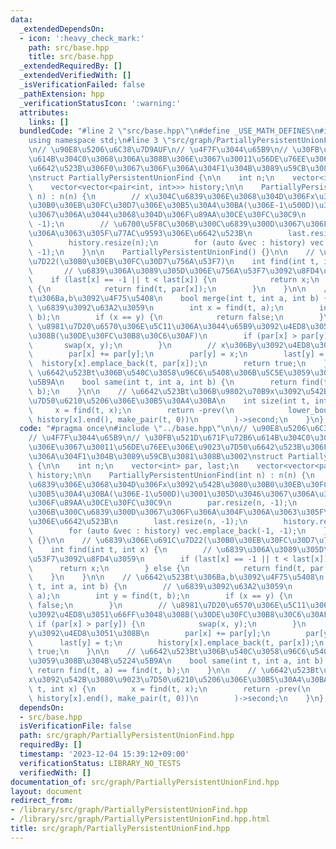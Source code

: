 ```yaml
---
data:
  _extendedDependsOn:
  - icon: ':heavy_check_mark:'
    path: src/base.hpp
    title: src/base.hpp
  _extendedRequiredBy: []
  _extendedVerifiedWith: []
  _isVerificationFailed: false
  _pathExtension: hpp
  _verificationStatusIcon: ':warning:'
  attributes:
    links: []
  bundledCode: "#line 2 \"src/base.hpp\"\n#define _USE_MATH_DEFINES\n#include <bits/stdc++.h>\n\
    using namespace std;\n#line 3 \"src/graph/PartiallyPersistentUnionFind.hpp\"\n\
    \n// \u90E8\u5206\u6C38\u7D9AUF\n// \u4F7F\u3044\u65B9\n// \u30FB\u521D\u671F\u72B6\
    \u614B\u304C0\u3068\u306A\u308B\u306E\u3067\u30011\u56DE\u76EE\u306E\u9023\u7D50\
    \u6642\u523B\u306F0\u3067\u306F\u306A\u304F1\u304B\u3089\u59CB\u3081\u308B\u3002\
    \nstruct PartiallyPersistentUnionFind {\n\n    int n;\n    vector<int> par, last;\n\
    \    vector<vector<pair<int, int>>> history;\n\n    PartiallyPersistentUnionFind(int\
    \ n) : n(n) {\n        // x\u304C\u6839\u306E\u3068\u304D\u306Fx\u3092\u542B\u3080\
    \u30B0\u30EB\u30FC\u30D7\u306E\u30B5\u30A4\u30BA(\u306E-1\u500D)\u3001\u305D\u3046\
    \u3067\u306A\u3044\u3068\u304D\u306F\u89AA\u30CE\u30FC\u30C9\n        par.resize(n,\
    \ -1);\n        // \u6700\u5F8C\u306B\u300C\u6839\u300D\u3067\u306F\u306A\u304F\
    \u306A\u3063\u305F\u77AC\u9593\u306E\u6642\u523B\n        last.resize(n, -1);\n\
    \        history.resize(n);\n        for (auto &vec : history) vec.emplace_back(-1,\
    \ -1);\n    }\n\n    PartiallyPersistentUnionFind() {}\n\n    // \u6839\u306E\u691C\
    \u7D22(\u30B0\u30EB\u30FC\u30D7\u756A\u53F7)\n    int find(int t, int x) {\n \
    \       // \u6839\u306A\u3089\u305D\u306E\u756A\u53F7\u3092\u8FD4\u3059\n    \
    \    if (last[x] == -1 || t < last[x]) {\n            return x;\n        } else\
    \ {\n            return find(t, par[x]);\n        }\n    }\n\n    // \u6642\u523B\
    t\u306Ba,b\u3092\u4F75\u5408\n    bool merge(int t, int a, int b) {\n        //\
    \ \u6839\u3092\u63A2\u3059\n        int x = find(t, a);\n        int y = find(t,\
    \ b);\n        if (x == y) {\n            return false;\n        }\n        //\
    \ \u8981\u7D20\u6570\u306E\u5C11\u306A\u3044\u65B9\u3092\u4ED8\u3051\u66FF\u3048\
    \u308B(\u30DE\u30FC\u30B8\u30C6\u30AF)\n        if (par[x] > par[y]) {\n     \
    \       swap(x, y);\n        }\n        // x\u306By\u3092\u4ED8\u3051\u308B\n\
    \        par[x] += par[y];\n        par[y] = x;\n        last[y] = t;\n      \
    \  history[x].emplace_back(t, par[x]);\n        return true;\n    }\n\n    //\
    \ \u6642\u523Bt\u306B\u540C\u3058\u96C6\u5408\u306B\u5C5E\u3059\u308B\u304B\u5224\
    \u5B9A\n    bool same(int t, int a, int b) {\n        return find(t, a) == find(t,\
    \ b);\n    }\n\n    // \u6642\u523Bt\u306B\u9802\u70B9x\u3092\u542B\u3080\u9023\
    \u7D50\u6210\u5206\u306E\u30B5\u30A4\u30BA\n    int size(int t, int x) {\n   \
    \     x = find(t, x);\n        return -prev(\n            lower_bound(history[x].begin(),\
    \ history[x].end(), make_pair(t, 0))\n        )->second;\n    }\n};\n"
  code: "#pragma once\n#include \"../base.hpp\"\n\n// \u90E8\u5206\u6C38\u7D9AUF\n\
    // \u4F7F\u3044\u65B9\n// \u30FB\u521D\u671F\u72B6\u614B\u304C0\u3068\u306A\u308B\
    \u306E\u3067\u30011\u56DE\u76EE\u306E\u9023\u7D50\u6642\u523B\u306F0\u3067\u306F\
    \u306A\u304F1\u304B\u3089\u59CB\u3081\u308B\u3002\nstruct PartiallyPersistentUnionFind\
    \ {\n\n    int n;\n    vector<int> par, last;\n    vector<vector<pair<int, int>>>\
    \ history;\n\n    PartiallyPersistentUnionFind(int n) : n(n) {\n        // x\u304C\
    \u6839\u306E\u3068\u304D\u306Fx\u3092\u542B\u3080\u30B0\u30EB\u30FC\u30D7\u306E\
    \u30B5\u30A4\u30BA(\u306E-1\u500D)\u3001\u305D\u3046\u3067\u306A\u3044\u3068\u304D\
    \u306F\u89AA\u30CE\u30FC\u30C9\n        par.resize(n, -1);\n        // \u6700\u5F8C\
    \u306B\u300C\u6839\u300D\u3067\u306F\u306A\u304F\u306A\u3063\u305F\u77AC\u9593\
    \u306E\u6642\u523B\n        last.resize(n, -1);\n        history.resize(n);\n\
    \        for (auto &vec : history) vec.emplace_back(-1, -1);\n    }\n\n    PartiallyPersistentUnionFind()\
    \ {}\n\n    // \u6839\u306E\u691C\u7D22(\u30B0\u30EB\u30FC\u30D7\u756A\u53F7)\n\
    \    int find(int t, int x) {\n        // \u6839\u306A\u3089\u305D\u306E\u756A\
    \u53F7\u3092\u8FD4\u3059\n        if (last[x] == -1 || t < last[x]) {\n      \
    \      return x;\n        } else {\n            return find(t, par[x]);\n    \
    \    }\n    }\n\n    // \u6642\u523Bt\u306Ba,b\u3092\u4F75\u5408\n    bool merge(int\
    \ t, int a, int b) {\n        // \u6839\u3092\u63A2\u3059\n        int x = find(t,\
    \ a);\n        int y = find(t, b);\n        if (x == y) {\n            return\
    \ false;\n        }\n        // \u8981\u7D20\u6570\u306E\u5C11\u306A\u3044\u65B9\
    \u3092\u4ED8\u3051\u66FF\u3048\u308B(\u30DE\u30FC\u30B8\u30C6\u30AF)\n       \
    \ if (par[x] > par[y]) {\n            swap(x, y);\n        }\n        // x\u306B\
    y\u3092\u4ED8\u3051\u308B\n        par[x] += par[y];\n        par[y] = x;\n  \
    \      last[y] = t;\n        history[x].emplace_back(t, par[x]);\n        return\
    \ true;\n    }\n\n    // \u6642\u523Bt\u306B\u540C\u3058\u96C6\u5408\u306B\u5C5E\
    \u3059\u308B\u304B\u5224\u5B9A\n    bool same(int t, int a, int b) {\n       \
    \ return find(t, a) == find(t, b);\n    }\n\n    // \u6642\u523Bt\u306B\u9802\u70B9\
    x\u3092\u542B\u3080\u9023\u7D50\u6210\u5206\u306E\u30B5\u30A4\u30BA\n    int size(int\
    \ t, int x) {\n        x = find(t, x);\n        return -prev(\n            lower_bound(history[x].begin(),\
    \ history[x].end(), make_pair(t, 0))\n        )->second;\n    }\n};\n"
  dependsOn:
  - src/base.hpp
  isVerificationFile: false
  path: src/graph/PartiallyPersistentUnionFind.hpp
  requiredBy: []
  timestamp: '2023-12-04 15:39:12+09:00'
  verificationStatus: LIBRARY_NO_TESTS
  verifiedWith: []
documentation_of: src/graph/PartiallyPersistentUnionFind.hpp
layout: document
redirect_from:
- /library/src/graph/PartiallyPersistentUnionFind.hpp
- /library/src/graph/PartiallyPersistentUnionFind.hpp.html
title: src/graph/PartiallyPersistentUnionFind.hpp
---
```

